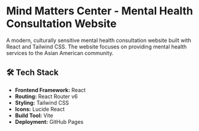 # Mind Matters Center - Mental Health Consultation Website

A modern, culturally sensitive mental health consultation website built with React and Tailwind CSS. The website focuses on providing mental health services to the Asian American community.


## 🛠️ Tech Stack

- **Frontend Framework:** React
- **Routing:** React Router v6
- **Styling:** Tailwind CSS
- **Icons:** Lucide React
- **Build Tool:** Vite
- **Deployment:** GitHub Pages
